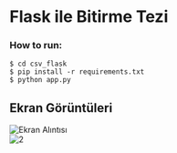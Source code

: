 # Flask ile Bitirme Tezi <br>

### How to run:
`$ cd csv_flask`<br>
`$ pip install -r requirements.txt`<br>
`$ python app.py`<br>





## Ekran Görüntüleri
![Ekran Alıntısı](https://user-images.githubusercontent.com/37252259/72724440-5a099f00-3b94-11ea-815d-aa2147e03f9a.PNG)<br>
![2](https://user-images.githubusercontent.com/37252259/72724435-5544eb00-3b94-11ea-87f6-a3f0680d81fa.PNG)<br>
